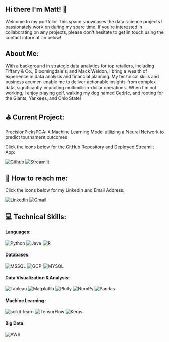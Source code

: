 ## Hi there I'm Matt! :wave:
Welcome to my portfolio! This space showcases the data science projects I passionately work on during my spare time. If you're interested in collaborating on any projects, please don't hesitate to get in touch using the contact information below!
## About Me:
With a background in strategic data analytics for top retailers, including Tiffany & Co., Bloomingdale's, and Mack Weldon, I bring a wealth of experience in data analysis and financial planning. My technical skills and business acumen enable me to deliver actionable insights from complex data, significantly impacting multimillion-dollar operations. When I'm not working, I enjoy playing golf, walking my dog named Cedric, and rooting for the Giants, Yankees, and Ohio State!

## :golf: Current Project:
PrecisionPicksPGA: A Machine Learning Model utilizing a Neural Network to predict tournament outcomes  

Click the icons below for the GitHub Repository and Deployed Streamlit App:  
  
[![Github](https://img.shields.io/badge/GitHub-100000?style=for-the-badge&logo=github&logoColor=white)](https://github.com/matthewbonadies/BrainStation_Capstone)
[![Streamlit](https://img.shields.io/badge/Streamlit-FF4B4B?style=for-the-badge&logo=Streamlit&logoColor=white)](https://precisionpickspga.streamlit.app/)
## :iphone: How to reach me:
Click the icons below for my LinkedIn and Email Address: 

[![LinkedIn](https://img.shields.io/badge/LinkedIn-0077B5?style=for-the-badge&logo=linkedin&logoColor=white)](https://www.linkedin.com/in/matthewbonadies/)
[![Gmail](https://img.shields.io/badge/Gmail-D14836?style=for-the-badge&logo=gmail&logoColor=white)](mailto:matthewdbonadies@gmail.com)
## :computer: Technical Skills:
#### Languages:
![Python](https://img.shields.io/badge/Python-3776AB?style=for-the-badge&logo=python&logoColor=white)
![Java](https://img.shields.io/badge/Java-ED8B00?style=for-the-badge&logo=openjdk&logoColor=white)
![R](https://img.shields.io/badge/R-276DC3?style=for-the-badge&logo=r&logoColor=white)

#### Databases:
![MSSQL](https://img.shields.io/badge/Microsoft_SQL_Server-CC2927?style=for-the-badge&logo=microsoft-sql-server&logoColor=white)
![GCP](https://img.shields.io/badge/Google_Cloud-4285F4?style=for-the-badge&logo=google-cloud&logoColor=white)
![MYSQL](https://img.shields.io/badge/MySQL-00000F?style=for-the-badge&logo=mysql&logoColor=white)

#### Data Visualization & Analysis:
![Tableau](https://img.shields.io/badge/Tableau-E97627?style=for-the-badge&logo=Tableau&logoColor=white)
![Matplotlib](https://img.shields.io/badge/Matplotlib-%23ffffff.svg?style=for-the-badge&logo=Matplotlib&logoColor=black)
![Plotly](https://img.shields.io/badge/Plotly-%233F4F75.svg?style=for-the-badge&logo=plotly&logoColor=white)
![NumPy](https://img.shields.io/badge/numpy-%23013243.svg?style=for-the-badge&logo=numpy&logoColor=white)
![Pandas](https://img.shields.io/badge/pandas-%23150458.svg?style=for-the-badge&logo=pandas&logoColor=white)

#### Machine Learning:
![scikit-learn](https://img.shields.io/badge/scikit--learn-%23F7931E.svg?style=for-the-badge&logo=scikit-learn&logoColor=white)
![TensorFlow](https://img.shields.io/badge/TensorFlow-%23FF6F00.svg?style=for-the-badge&logo=TensorFlow&logoColor=white)
![Keras](https://img.shields.io/badge/Keras-%23D00000.svg?style=for-the-badge&logo=Keras&logoColor=white)

#### Big Data:
![AWS](https://img.shields.io/badge/AWS-%23FF9900.svg?style=for-the-badge&logo=amazon-aws&logoColor=white)
